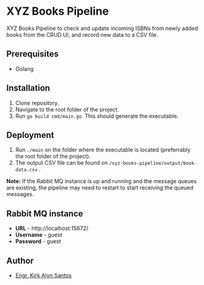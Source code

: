 
# XYZ Books Pipeline

XYZ Books Pipeline to check and update incoming ISBNs from newly added books from the CRUD UI, and record new data to a CSV file.

## Prerequisites
- Golang

## Installation

1. Clone repository.
2. Navigate to the root folder of the project.
3. Run `go build cmd/main.go`. This should generate the executable.

## Deployment

1. Run `./main` on the folder where the executable is located (preferrably the root folder of the project).
2. The output CSV file can be found on `/xyz-books-pipeline/output/book-data.csv` .

**Note:** If the Rabbit MQ instance is up and running and the message queues are existing, the pipeline may need to restart to start receiving the queued messages.

## Rabbit MQ instance
- **URL** - http://localhost:15672/
- **Username** - guest
- **Password** - guest

## Author

- [Engr. Kirk Alyn Santos](https://github.com/kirkalyn13)
